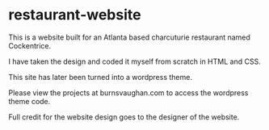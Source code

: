 # restaurant-website

This is a website built for an Atlanta based charcuturie restaurant named Cockentrice.

I have taken the design and coded it myself from scratch in HTML and CSS.

This site has later been turned into a wordpress theme.

Please view the projects at burnsvaughan.com to access the wordpress theme code.

Full credit for the website design goes to the designer of the website.
